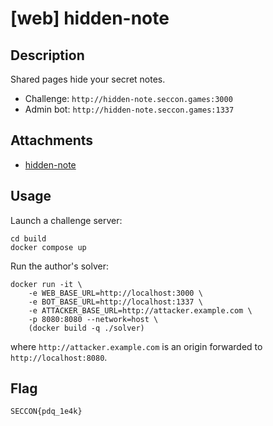 # [web] hidden-note

## Description

Shared pages hide your secret notes.

- Challenge: `http://hidden-note.seccon.games:3000`
- Admin bot: `http://hidden-note.seccon.games:1337`

## Attachments

- [hidden-note](files/hidden-note)

## Usage

Launch a challenge server:

```
cd build
docker compose up
```

Run the author's solver:

```
docker run -it \
    -e WEB_BASE_URL=http://localhost:3000 \
    -e BOT_BASE_URL=http://localhost:1337 \
    -e ATTACKER_BASE_URL=http://attacker.example.com \
    -p 8080:8080 --network=host \
    (docker build -q ./solver)
```

where `http://attacker.example.com` is an origin forwarded to `http://localhost:8080`.

## Flag

```
SECCON{pdq_1e4k}
```
